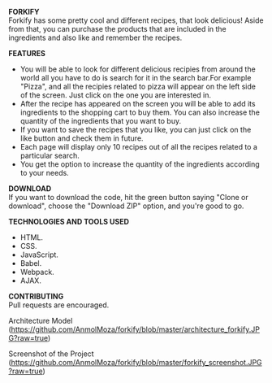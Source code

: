 **FORKIFY**  
Forkify has some pretty cool and different recipes, that look delicious! Aside from that, you can purchase the products that are included in the ingredients and also like and remember the recipes.

**FEATURES**  
- You will be able to look for different delicious recipies from around the world all you have to do is search for it in the search bar.For example "Pizza", and all the recipies related to pizza will appear on the left side of the screen. Just click on the one you are interested in.
- After the recipe has appeared on the screen you will be able to add its ingredients to the shopping cart to buy them. You can also increase the quantity of the ingredients that you want to buy.
- If you want to save the recipes that you like, you can just click on the like button and check them in future.
- Each page will display only 10 recipes out of all the recipes related to a particular search.
- You get the option to increase the quantity of the ingredients according to your needs.


**DOWNLOAD**  
If you want to download the code, hit the green button saying "Clone or download", choose the "Download ZIP" option, and you're good to go.

**TECHNOLOGIES AND TOOLS USED**  
- HTML.  
- CSS. 
- JavaScript.  
- Babel.  
- Webpack.  
- AJAX.  

**CONTRIBUTING**  
Pull requests are encouraged.

Architecture Model (https://github.com/AnmolMoza/forkify/blob/master/architecture_forkify.JPG?raw=true)  

Screenshot of the Project (https://github.com/AnmolMoza/forkify/blob/master/forkify_screenshot.JPG?raw=true)
